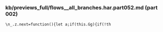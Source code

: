 ### kb/previews_full/flows__all_branches.har.part052.md (part 002)

```md
\n_.z.next=function(){let a;if(this.Gg){if(!th
```

```
